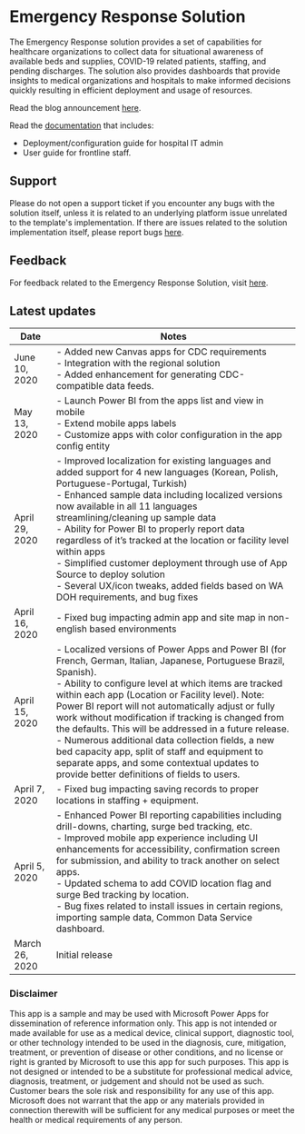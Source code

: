 # Emergency Response Solution

The Emergency Response solution provides a set of capabilities for healthcare organizations to collect data for situational awareness of available beds and supplies, COVID-19 related patients, staffing, and pending discharges. The solution also provides dashboards that provide insights to medical
organizations and hospitals to make informed decisions quickly resulting in efficient deployment and usage of resources.

Read the blog announcement [here](https://aka.ms/EmergencyResponseApp).

Read the [documentation](https://aka.ms/emergency-response-docs) that includes:
- Deployment/configuration guide for hospital IT admin
- User guide for frontline staff.

## Support

Please do not open a support ticket if you encounter any bugs with the solution itself, unless it is related to an underlying platform issue unrelated to the template's implementation. If there are issues related to the solution implementation itself, please report bugs [here](https://aka.ms/emergency-response-issues).

## Feedback

For feedback related to the Emergency Response Solution, visit [here](https://aka.ms/emergency-response-feedback).

## Latest updates

|Date   | Notes  |
|---|--|
|June 10, 2020|-	Added new Canvas apps for CDC requirements<br />- Integration with the regional solution<br />- Added enhancement for generating CDC-compatible data feeds.
|May 13, 2020|-	Launch Power BI from the apps list and view in mobile<br />- Extend mobile apps labels<br />- Customize apps with color configuration in the app config entity
|April 29, 2020|-	Improved localization for existing languages and added support for 4 new languages (Korean, Polish, Portuguese-Portugal, Turkish)<br/>-	Enhanced sample data including localized versions now available in all 11 languages streamlining/cleaning up sample data<br/>- Ability for Power BI to properly report data regardless of it’s tracked at the location or facility level within apps<br/>-	Simplified customer deployment through use of App Source to deploy solution<br/>- Several UX/icon tweaks, added fields based on WA DOH requirements, and bug fixes|
|April 16, 2020|- Fixed bug impacting admin app and site map in non-english based environments
|April 15, 2020|- Localized versions of Power Apps and Power BI (for French, German, Italian, Japanese, Portuguese Brazil, Spanish).<br/>- Ability to configure level at which items are tracked within each app (Location or Facility level).  Note:  Power BI report will not automatically adjust or fully work without modification if tracking is changed from the defaults.  This will be addressed in a future release.<br/>- Numerous additional data collection fields, a new bed capacity app, split of staff and equipment to separate apps, and some contextual updates to provide better definitions of fields to users.|
|April 7, 2020|- Fixed bug impacting saving records to proper locations in staffing + equipment.|
|April 5, 2020|- Enhanced Power BI reporting capabilities including drill-downs, charting, surge bed tracking, etc.<br/>- Improved mobile app experience including UI enhancements for accessibility, confirmation screen for submission, and ability to track another on select apps.<br/>- Updated schema to add COVID location flag and surge Bed tracking by location.<br/>- Bug fixes related to install issues in certain regions, importing sample data, Common Data Service dashboard.
|March 26, 2020|Initial release|

### Disclaimer

This app is a sample and may be used with Microsoft Power Apps for dissemination of reference information only. This app is not intended or made available for use as a medical device, clinical support, diagnostic tool, or other technology intended to be used in the diagnosis, cure, mitigation, treatment, or prevention of disease or other conditions, and no license or right is granted by Microsoft to use this app for such purposes. This app is not designed or intended to be a substitute for professional medical advice, diagnosis, treatment, or judgement and should not be used as such. Customer bears the sole risk and responsibility for any use of this app. Microsoft does not warrant that the app or any materials provided in connection therewith will be sufficient for any medical purposes or meet the health or medical
requirements of any person.
